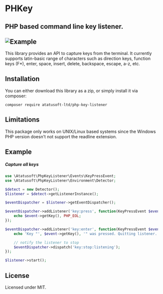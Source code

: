 # PHKey
PHP based command line key listener. 
<br /><br />
![Example](https://iber.lt/assets/images/projects/phkey.gif)
------------

This library provides an API to capture keys from the terminal. It currently supports latin-basic range of characters such as direction keys, function keys (F*), enter, space, insert, delete, backspace, escape, a-z, etc.

## Installation
You can either download this library as a zip, or simply install it via composer:
```
composer require atatusoft-ltd/php-key-listener
```

## Limitations
This package only works on UNIX/Linux based systems since the Windows PHP version doesn't not support the readline extension.

## Example

##### Capture all keys
```php
use \Atatusoft\PhpKeyListener\Events\KeyPressEvent;
use \Atatusoft\PhpKeyListener\Environment\Detector;

$detect = new Detector();
$listener = $detect->getListenerInstance();

$eventDispatcher = $listener->getEventDispatcher();

$eventDispatcher->addListener('key:press', function(KeyPressEvent $event) {
    echo $event->getKey(), PHP_EOL;
});

$eventDispatcher->addListener('key:enter', function(KeyPressEvent $event) use ($eventDispatcher) {
    echo 'Key "', $event->getKey(), '" was pressed. Quitting listener.', PHP_EOL;

    // notify the listener to stop
    $eventDispatcher->dispatch('key:stop:listening');
});

$listener->start();
```

## License
Licensed under MIT.
